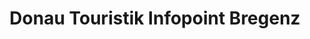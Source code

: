 ---
title: "Donau Touristik Infopoint Bregenz"
url: /bregenz/donau-touristik-infopoint-bregenz/
shop: Mieten
---